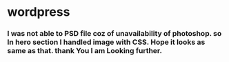 # wordpress

### I was not able to PSD file coz of unavailability of photoshop. so In hero section I handled image with CSS. Hope it looks as same as that. thank You I am Looking further.